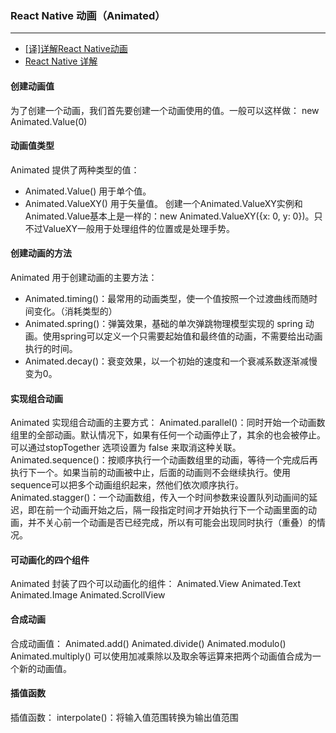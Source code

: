 ### React Native 动画（Animated）
---
- [[译]详解React Native动画](https://github.com/dwqs/blog/issues/41)
- [React Native 详解](https://future-challenger.gitbooks.io/react-native-animation/content/panresponder.html)
#### 创建动画值
为了创建一个动画，我们首先要创建一个动画使用的值。一般可以这样做：
new Animated.Value(0)

#### 动画值类型
Animated 提供了两种类型的值：
- Animated.Value() 用于单个值。
- Animated.ValueXY() 用于矢量值。
创建一个Animated.ValueXY实例和Animated.Value基本上是一样的：new Animated.ValueXY({x: 0, y: 0})。只不过ValueXY一般用于处理组件的位置或是处理手势。

#### 创建动画的方法
Animated 用于创建动画的主要方法：
- Animated.timing()：最常用的动画类型，使一个值按照一个过渡曲线而随时间变化。（消耗类型的）
- Animated.spring()：弹簧效果，基础的单次弹跳物理模型实现的 spring 动画。使用spring可以定义一个只需要起始值和最终值的动画，不需要给出动画执行的时间。
- Animated.decay()：衰变效果，以一个初始的速度和一个衰减系数逐渐减慢变为0。

#### 实现组合动画
Animated 实现组合动画的主要方式：
Animated.parallel()：同时开始一个动画数组里的全部动画。默认情况下，如果有任何一个动画停止了，其余的也会被停止。可以通过stopTogether 选项设置为 false 来取消这种关联。
Animated.sequence()：按顺序执行一个动画数组里的动画，等待一个完成后再执行下一个。如果当前的动画被中止，后面的动画则不会继续执行。使用sequence可以把多个动画组织起来，然他们依次顺序执行。
Animated.stagger()：一个动画数组，传入一个时间参数来设置队列动画间的延迟，即在前一个动画开始之后，隔一段指定时间才开始执行下一个动画里面的动画，并不关心前一个动画是否已经完成，所以有可能会出现同时执行（重叠）的情况。

#### 可动画化的四个组件
Animated 封装了四个可以动画化的组件：
Animated.View
Animated.Text
Animated.Image
Animated.ScrollView

#### 合成动画
合成动画值：
Animated.add()
Animated.divide()
Animated.modulo()
Animated.multiply()
可以使用加减乘除以及取余等运算来把两个动画值合成为一个新的动画值。

#### 插值函数
插值函数：
interpolate()：将输入值范围转换为输出值范围